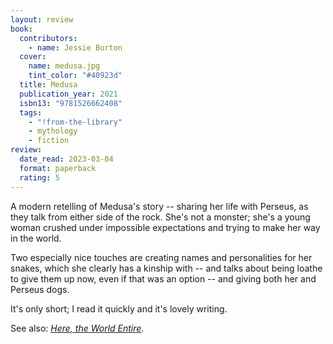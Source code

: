 ```yaml
---
layout: review
book:
  contributors:
    - name: Jessie Burton
  cover:
    name: medusa.jpg
    tint_color: "#40923d"
  title: Medusa
  publication_year: 2021
  isbn13: "9781526662408"
  tags:
    - "!from-the-library"
    - mythology
    - fiction
review:
  date_read: 2023-03-04
  format: paperback
  rating: 5
---
```


A modern retelling of Medusa's story -- sharing her life with Perseus, as they talk from either side of the rock.
She's not a monster; she's a young woman crushed under impossible expectations and trying to make her way in the world.

Two especially nice touches are creating names and personalities for her snakes, which she clearly has a kinship with -- and talks about being loathe to give them up now, even if that was an option -- and giving both her and Perseus dogs.

It's only short; I read it quickly and it's lovely writing.

See also: [*Here, the World Entire*](/reviews/here-the-world-entire/).

